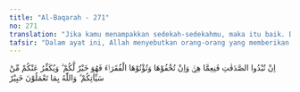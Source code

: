 ```yaml
---
title: "Al-Baqarah - 271"
no: 271
translation: "Jika kamu menampakkan sedekah-sedekahmu, maka itu baik. Dan jika kamu menyembunyikannya dan memberikannya kepada orang-orang fakir, maka itu lebih baik bagimu dan Allah akan menghapus sebagian kesalahan-kesalahanmu. Dan Allah Mahateliti apa yang kamu kerjakan."
tafsir: "Dalam ayat ini, Allah menyebutkan orang-orang yang memberikan sedekah kepada fakir miskin dengan terang-terangan, terlihat dan diketahui atau didengar orang lain. Cara yang demikian adalah baik, asal tidak disertai perasaan riya. Sebab, menampakkan sedekah itu akan menghilangkan tuduhan bakhil terhadap dirinya, dan orang yang mendengarnya akan turut bersyukur dan mendoakannya, dan mereka akan menghormati dan meniru perbuatannya itu.\n\nSelanjutnya, Allah menerangkan, bahwa apabila sedekah itu diberikan dengan cara diam-diam dan tidak diketahui orang lain, maka cara yang demikian adalah lebih baik lagi, apabila hal tersebut dilakukan untuk menghindari perasaan riya dalam hatinya, agar fakir miskin yang menerimanya tidak merasa rendah diri terhadap orang lain, dan tidak dipandang hina dalam masyarakatnya. Sebab memberikan sedekah dengan diam-diam, akan menumbuhkan keikhlasan dalam beramal bagi si pemberi. Keikhlasan adalah jiwa setiap ibadah dan amal saleh.\n\nBanyak hadis Rasulullah saw yang memuji pemberi sedekah dengan cara sembunyi ini. Di antaranya hadis yang diriwayatkan Iman al-Bukhari dan Muslim dari Abu Hurairah r.a. beliau mengatakan bahwa Rasulullah saw bersabda:\n\n\"Ada tujuh macam orang yang nanti akan diberi naungan oleh Allah pada hari kiamat, ketika tidak ada naungan selain naungan-Nya; mereka adalah: Imam (pemimpin) yang adil, dan pemuda sejak kecilnya telah terdidik dan suka beribadah kepada Allah, orang yang hatinya selalu terpaut kepada masjid, dan dua orang yang saling mengasihi dalam menjalankan agama Allah, mereka berkumpul dan berpisah untuk tujuan itu, dan seorang lelaki yang diajak oleh seorang perempuan yang memiliki kedudukan yang baik dan kecantikan untuk berbuat serong tetapi dia menolak dengan mengatakan, \"Aku takut kepada Allah, Tuhan seluruh alam\", dan orang yang bersedekah serta merahasiakannya, sehingga tangan kirinya tidak tahu apa yang dikeluarkan oleh tangan kanannya, serta orang yang mengingat Allah ketika dia sendirian, lalu dia menangis.\" (Riwayat al- Bukhari dan Muslim dari Abu Hurairah).\n\nImam Ahmad dan Ibnu Abi Â¦atim meriwayatkan sebuah hadis dari Abu Umamah bahwa Abu dzarr mengatakan:\n\nAku pernah bertanya kepada Rasulullah saw, \"Ya Rasulullah, sedekah yang manakah yang paling utama?\" Maka Rasulullah saw menjawab, \"Sedekah secara rahasia yang diberikan kepada fakir miskin, atau usaha keras dari orang yang sedang kekurangan.\" (Riwayat Ahmad dan Ibnu Abi Â¦atim)\n\nAllah akan menutupi dan menghapuskan sebagian dari kesalahan yang pernah dilakukan oleh orang-orang yang menafkahkan hartanya dengan cara yang baik, sesuai dengan sedekah yang diberikannya, di samping pahala yang akan diterimanya kelak.\n\nKemudian Allah memperingatkan, bahwa Dia senantiasa mengetahui apa saja yang diperbuat hamba-Nya, serta niat yang mendorongnya untuk berbuat. Semua itu akan dibalas-Nya sesuai dengan amal dan niatnya itu."
---
```


اِنْ تُبْدُوا الصَّدَقٰتِ فَنِعِمَّا هِيَۚ وَاِنْ تُخْفُوْهَا وَتُؤْتُوْهَا الْفُقَرَاۤءَ فَهُوَ خَيْرٌ لَّكُمْ ۗ وَيُكَفِّرُ عَنْكُمْ مِّنْ سَيِّاٰتِكُمْ ۗ وَاللّٰهُ بِمَا تَعْمَلُوْنَ خَبِيْرٌ
